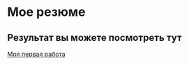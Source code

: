 # Мое резюме

## Результат вы можете посмотреть тут 

[Моя первая работа](https://github.com/Ktafher/resume.git)
